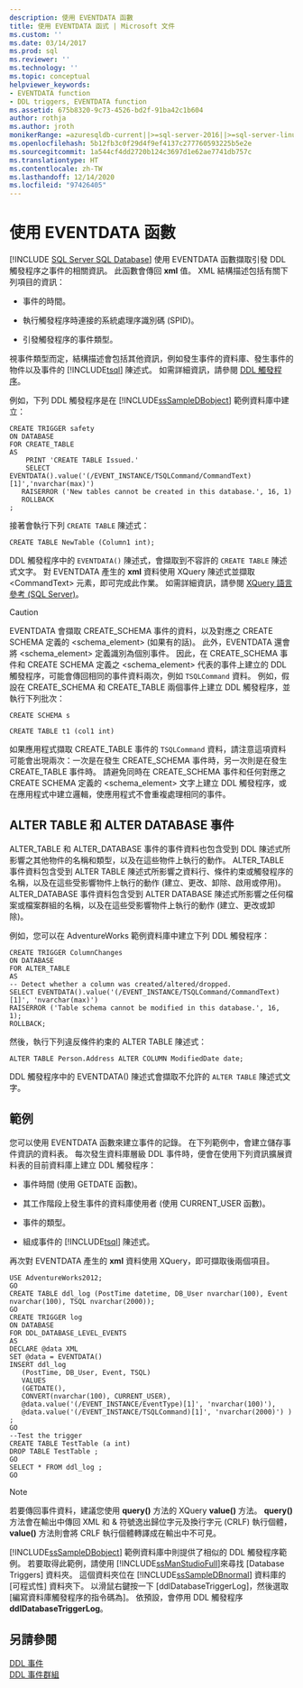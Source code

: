 ```yaml
---
description: 使用 EVENTDATA 函數
title: 使用 EVENTDATA 函式 | Microsoft 文件
ms.custom: ''
ms.date: 03/14/2017
ms.prod: sql
ms.reviewer: ''
ms.technology: ''
ms.topic: conceptual
helpviewer_keywords:
- EVENTDATA function
- DDL triggers, EVENTDATA function
ms.assetid: 675b8320-9c73-4526-bd2f-91ba42c1b604
author: rothja
ms.author: jroth
monikerRange: =azuresqldb-current||>=sql-server-2016||>=sql-server-linux-2017||=azuresqldb-mi-current
ms.openlocfilehash: 5b12fb3c0f29d4f9ef4137c277760593225b5e2e
ms.sourcegitcommit: 1a544cf4dd2720b124c3697d1e62ae7741db757c
ms.translationtype: HT
ms.contentlocale: zh-TW
ms.lasthandoff: 12/14/2020
ms.locfileid: "97426405"
---
```

# <a name="use-the-eventdata-function"></a>使用 EVENTDATA 函數
[!INCLUDE [SQL Server SQL Database](../../includes/applies-to-version/sql-asdb.md)]
  使用 EVENTDATA 函數擷取引發 DDL 觸發程序之事件的相關資訊。 此函數會傳回 **xml** 值。 XML 結構描述包括有關下列項目的資訊：  
  
-   事件的時間。  
  
-   執行觸發程序時連接的系統處理序識別碼 (SPID)。  
  
-   引發觸發程序的事件類型。  
  
 視事件類型而定，結構描述會包括其他資訊，例如發生事件的資料庫、發生事件的物件以及事件的 [!INCLUDE[tsql](../../includes/tsql-md.md)] 陳述式。 如需詳細資訊，請參閱 [DDL 觸發程序](../../relational-databases/triggers/ddl-triggers.md)。  
  
 例如，下列 DDL 觸發程序是在 [!INCLUDE[ssSampleDBobject](../../includes/sssampledbobject-md.md)] 範例資料庫中建立：  
  
```  
CREATE TRIGGER safety   
ON DATABASE   
FOR CREATE_TABLE   
AS   
    PRINT 'CREATE TABLE Issued.'  
    SELECT EVENTDATA().value('(/EVENT_INSTANCE/TSQLCommand/CommandText)[1]','nvarchar(max)')  
   RAISERROR ('New tables cannot be created in this database.', 16, 1)   
   ROLLBACK  
;  
```  
  
 接著會執行下列 `CREATE TABLE` 陳述式：  
  
 `CREATE TABLE NewTable (Column1 int);`  
  
 DDL 觸發程序中的 `EVENTDATA()` 陳述式，會擷取到不容許的 `CREATE TABLE` 陳述式文字。 對 EVENTDATA 產生的 **xml** 資料使用 XQuery 陳述式並擷取 \<CommandText> 元素，即可完成此作業。 如需詳細資訊，請參閱 [XQuery 語言參考 &#40;SQL Server&#41;](../../xquery/xquery-language-reference-sql-server.md)。  
  
> [!CAUTION]  
>  EVENTDATA 會擷取 CREATE_SCHEMA 事件的資料，以及對應之 CREATE SCHEMA 定義的 <schema_element> (如果有的話)。 此外，EVENTDATA 還會將 <schema_element> 定義識別為個別事件。 因此，在 CREATE_SCHEMA 事件和 CREATE SCHEMA 定義之 <schema_element> 代表的事件上建立的 DDL 觸發程序，可能會傳回相同的事件資料兩次，例如 `TSQLCommand` 資料。 例如，假設在 CREATE_SCHEMA 和 CREATE_TABLE 兩個事件上建立 DDL 觸發程序，並執行下列批次：  
>   
>  `CREATE SCHEMA s`  
>   
>  `CREATE TABLE t1 (col1 int)`  
>   
>  如果應用程式擷取 CREATE_TABLE 事件的 `TSQLCommand` 資料，請注意這項資料可能會出現兩次：一次是在發生 CREATE_SCHEMA 事件時，另一次則是在發生 CREATE_TABLE 事件時。 請避免同時在 CREATE_SCHEMA 事件和任何對應之 CREATE SCHEMA 定義的 <schema_element> 文字上建立 DDL 觸發程序，或在應用程式中建立邏輯，使應用程式不會重複處理相同的事件。  
  
## <a name="alter-table-and-alter-database-events"></a>ALTER TABLE 和 ALTER DATABASE 事件  
 ALTER_TABLE 和 ALTER_DATABASE 事件的事件資料也包含受到 DDL 陳述式所影響之其他物件的名稱和類型，以及在這些物件上執行的動作。 ALTER_TABLE 事件資料包含受到 ALTER TABLE 陳述式所影響之資料行、條件約束或觸發程序的名稱，以及在這些受影響物件上執行的動作 (建立、更改、卸除、啟用或停用)。 ALTER_DATABASE 事件資料包含受到 ALTER DATABASE 陳述式所影響之任何檔案或檔案群組的名稱，以及在這些受影響物件上執行的動作 (建立、更改或卸除)。  
  
 例如，您可以在 AdventureWorks 範例資料庫中建立下列 DDL 觸發程序：  
  
```  
CREATE TRIGGER ColumnChanges  
ON DATABASE   
FOR ALTER_TABLE  
AS  
-- Detect whether a column was created/altered/dropped.  
SELECT EVENTDATA().value('(/EVENT_INSTANCE/TSQLCommand/CommandText)[1]', 'nvarchar(max)')  
RAISERROR ('Table schema cannot be modified in this database.', 16, 1);  
ROLLBACK;  
```  
  
 然後，執行下列違反條件約束的 ALTER TABLE 陳述式：  
  
```  
ALTER TABLE Person.Address ALTER COLUMN ModifiedDate date;   
```  
  
 DDL 觸發程序中的 EVENTDATA() 陳述式會擷取不允許的 `ALTER TABLE` 陳述式文字。  
  
## <a name="example"></a>範例  
 您可以使用 EVENTDATA 函數來建立事件的記錄。 在下列範例中，會建立儲存事件資訊的資料表。 每次發生資料庫層級 DDL 事件時，便會在使用下列資訊擴展資料表的目前資料庫上建立 DDL 觸發程序：  
  
-   事件時間 (使用 GETDATE 函數)。  
  
-   其工作階段上發生事件的資料庫使用者 (使用 CURRENT_USER 函數)。  
  
-   事件的類型。  
  
-   組成事件的 [!INCLUDE[tsql](../../includes/tsql-md.md)] 陳述式。  
  
 再次對 EVENTDATA 產生的 **xml** 資料使用 XQuery，即可擷取後兩個項目。  
  
```  
USE AdventureWorks2012;  
GO  
CREATE TABLE ddl_log (PostTime datetime, DB_User nvarchar(100), Event nvarchar(100), TSQL nvarchar(2000));  
GO  
CREATE TRIGGER log   
ON DATABASE   
FOR DDL_DATABASE_LEVEL_EVENTS   
AS  
DECLARE @data XML  
SET @data = EVENTDATA()  
INSERT ddl_log   
   (PostTime, DB_User, Event, TSQL)   
   VALUES   
   (GETDATE(),   
   CONVERT(nvarchar(100), CURRENT_USER),   
   @data.value('(/EVENT_INSTANCE/EventType)[1]', 'nvarchar(100)'),   
   @data.value('(/EVENT_INSTANCE/TSQLCommand)[1]', 'nvarchar(2000)') ) ;  
GO  
--Test the trigger  
CREATE TABLE TestTable (a int)  
DROP TABLE TestTable ;  
GO  
SELECT * FROM ddl_log ;  
GO  
```  
  
> [!NOTE]  
>  若要傳回事件資料，建議您使用 **query()** 方法的 XQuery **value()** 方法。 **query()** 方法會在輸出中傳回 XML 和 &amp; 符號逸出歸位字元及換行字元 (CRLF) 執行個體， **value()** 方法則會將 CRLF 執行個體轉譯成在輸出中不可見。  
  
 [!INCLUDE[ssSampleDBobject](../../includes/sssampledbobject-md.md)] 範例資料庫中則提供了相似的 DDL 觸發程序範例。 若要取得此範例，請使用 [!INCLUDE[ssManStudioFull](../../includes/ssmanstudiofull-md.md)]來尋找 [Database Triggers] 資料夾。 這個資料夾位在 [!INCLUDE[ssSampleDBnormal](../../includes/sssampledbnormal-md.md)] 資料庫的 [可程式性] 資料夾下。 以滑鼠右鍵按一下 [ddlDatabaseTriggerLog]，然後選取 [編寫資料庫觸發程序的指令碼為]。 依預設，會停用 DDL 觸發程序 **ddlDatabaseTriggerLog**。  
  
## <a name="see-also"></a>另請參閱  
 [DDL 事件](../../relational-databases/triggers/ddl-events.md)   
 [DDL 事件群組](../../relational-databases/triggers/ddl-event-groups.md)  
  
  
